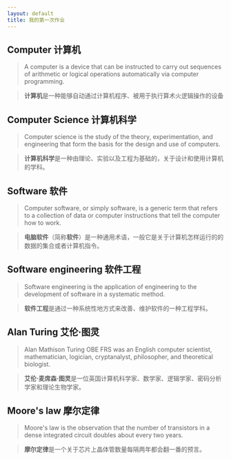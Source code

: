 ```yaml
---
layout: default
title: 我的第一次作业
---
```

## Computer  计算机

>A computer is a device that can be instructed to carry out sequences of arithmetic or logical operations automatically via computer programming.

>**计算机**是一种能够自动通过计算机程序、被用于执行算术火逻辑操作的设备

## Computer Science  计算机科学

>Computer science is the study of the theory, experimentation, and engineering that form the basis for the design and use of computers.

>**计算机科学**是一种由理论、实验以及工程为基础的，关于设计和使用计算机的学科。

## Software  软件

>Computer software, or simply software, is a generic term that refers to a collection of data or computer instructions that tell the computer how to work. 

>**电脑软件**（简称**软件**）是一种通用术语，一般它是关于计算机怎样运行的的数据的集合或者计算机指令。

## Software engineering  软件工程

>Software engineering is the application of engineering to the development of software in a systematic method.

>**软件工程**是通过一种系统性地方式来改善、维护软件的一种工程学科。

## Alan Turing 艾伦·图灵

>Alan Mathison Turing OBE FRS was an English computer scientist, mathematician, logician, cryptanalyst, philosopher, and theoretical biologist.

>**艾伦·麦席森·图灵**是一位英国计算机科学家、数学家、逻辑学家、密码分析学家和理论生物学家。

## Moore's law 摩尔定律

>Moore's law is the observation that the number of transistors in a dense integrated circuit doubles about every two years. 

>**摩尔定律**是一个关于芯片上晶体管数量每隔两年都会翻一番的预言。